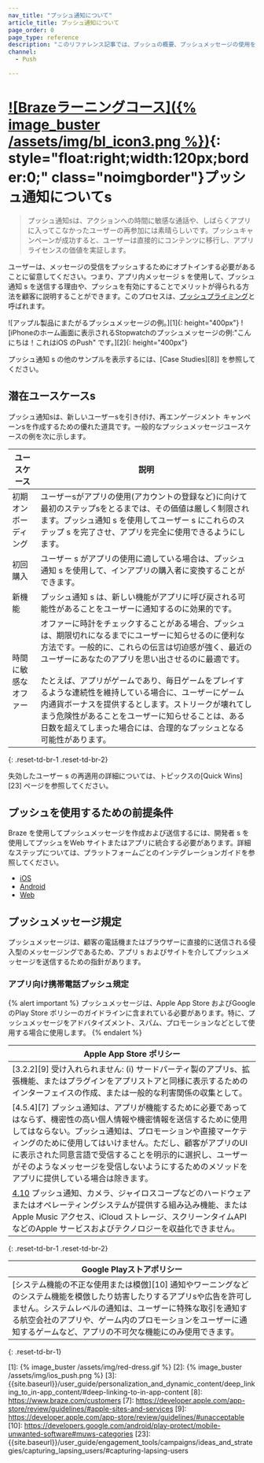 ```yaml
---
nav_title: "プッシュ通知について"
article_title: プッシュ通知について
page_order: 0
page_type: reference
description: "このリファレンス記事では、プッシュの概要、プッシュメッセージの使用を開始するためのリソース、およびいくつかの規制について説明します。"
channel:
  - Push

---
```


# [![Brazeラーニングコース]({% image_buster /assets/img/bl_icon3.png %})](https://learning.braze.com/messaging-channels-push){: style="float:right;width:120px;border:0;" class="noimgborder"}プッシュ通知についてs

> プッシュ通知sは、アクションへの時間に敏感な通話や、しばらくアプリに入ってこなかったユーザーの再参加には素晴らしいです。プッシュキャンペーンが成功すると、ユーザーは直接的にコンテンツに移行し、アプリライセンスの価値を実証します。

ユーザーは、メッセージの受信をプッシュするためにオプトインする必要があることに留意してください。つまり、アプリ内メッセージ s を使用して、プッシュ通知 s を送信する理由や、プッシュを有効にすることでメリットが得られる方法を顧客に説明することができます。このプロセスは、[プッシュプライミング]({{site.baseurl}}/user_guide/message_building_by_channel/push/ios/create_push_primer/)と呼ばれます。

![アップル製品にまたがるプッシュメッセージの例。][1]{: height="400px"} ![iPhoneのホーム画面に表示されるStopwatchのプッシュメッセージの例:"こんにちは！これはiOS のPush" です。][2]{: height="400px"}

プッシュ通知 s の他のサンプルを表示するには、\[Case Studies][8]] を参照してください。

## 潜在ユースケースs

プッシュ通知sは、新しいユーザーsを引き付け、再エンゲージメント キャンペーンsを作成するための優れた道具です。一般的なプッシュメッセージユースケースの例を次に示します。

| ユースケース | 説明 |
| -------- | ----------- |
| 初期オンボーディング | ユーザーsがアプリの使用(アカウントの登録など)に向けて最初のステップsをとるまでは、その価値は厳しく制限されます。プッシュ通知 s を使用してユーザー s にこれらのステップ s を完了させ、アプリを完全に使用できるようにします。 |
| 初回購入 | ユーザー s がアプリの使用に適している場合は、プッシュ通知 s を使用して、インアプリの購入者に変換することができます。 |
| 新機能 | プッシュ通知 s は、新しい機能がアプリに呼び戻される可能性があることをユーザーに通知するのに効果的です。 |
| 時間に敏感なオファー | オファーに時計をチェックすることがある場合、プッシュは、期限切れになるまでにユーザーに知らせるのに便利な方法です。一般的に、これらの伝言は切迫感が強く、最近のユーザーにあなたのアプリを思い出させるのに最適です。<br><br> たとえば、アプリがゲームであり、毎日ゲームをプレイするような連続性を維持している場合に、ユーザーにゲーム内通貨ボーナスを提供するとします。ストリークが壊れてしまう危険性があることをユーザーに知らせることは、ある日数を超えてしまった場合には、合理的なプッシュとなる可能性があります。 |
{: .reset-td-br-1 .reset-td-br-2}

失効したユーザー s の再適用の詳細については、トピックスの\[Quick Wins][23] ページを参照してください。

## プッシュを使用するための前提条件

Braze を使用してプッシュメッセージを作成および送信するには、開発者 s を使用してプッシュをWeb サイトまたはアプリに統合する必要があります。詳細なステップについては、プラットフォームごとのインテグレーションガイドを参照してください。

- [iOS]({{site.baseurl}}/developer_guide/platform_integration_guides/swift/push_notifications/integration/)
- [Android]({{site.baseurl}}/developer_guide/platform_integration_guides/android/push_notifications/android/integration/standard_integration/)
- [Web]({{site.baseurl}}/developer_guide/platform_integration_guides/web/push_notifications/integration/)

## プッシュメッセージ規定

プッシュメッセージは、顧客の電話機またはブラウザーに直接的に送信される侵入型のメッセージングであるため、アプリ s およびサイトを介してプッシュメッセージを送信するための指針があります。

### アプリ向け携帯電話プッシュ規定

{% alert important %}
プッシュメッセージは、Apple App Store およびGoogle のPlay Store ポリシーのガイドラインに含まれている必要があります。特に、プッシュメッセージをアドバタイズメント、スパム、プロモーションなどとして使用する場合に使用します。
{% endalert %}

|Apple App Store ポリシー|
|---|
|\[3.2.2][9] 受け入れられません: (i) サードパーティ製のアプリs、拡張機能、またはプラグインをアプリストアと同様に表示するためのインターフェイスの作成、または一般的な利害関係の収集として。| 
|\[4.5.4][7] プッシュ通知は、アプリが機能するために必要であってはならず、機密性の高い個人情報や機密情報を送信するために使用してはならない。プッシュ通知は、プロモーションや直接マーケティングのために使用してはいけません。ただし、顧客がアプリのUIに表示された同意言語で受信することを明示的に選択し、ユーザーがそのようなメッセージを受信しないようにするためのメソッドをアプリに提供している場合は除きます。|
|[4.10](https://developer.apple.com/app-store/review/guidelines/#monetizing-built-in-capabilities) プッシュ通知、カメラ、ジャイロスコープなどのハードウェアまたはオペレーティングシステムが提供する組み込み機能、またはApple Music アクセス、iCloud ストレージ、スクリーンタイムAPI などのApple サービスおよびテクノロジーを収益化できません。|
{: .reset-td-br-1 .reset-td-br-2}

|Google Playストアポリシー|
|---|
|\[システム機能の不正な使用または模倣][10] 通知やワーニングなどのシステム機能を模倣したり妨害したりするアプリsや広告を許可しません。システムレベルの通知は、ユーザーに特殊な取引を通知する航空会社のアプリや、ゲーム内のプロモーションをユーザーに通知するゲームなど、アプリの不可欠な機能にのみ使用できます。|
{: .reset-td-br-1}

[1]: {% image_buster /assets/img/red-dress.gif %}
[2]: {% image_buster /assets/img/ios_push.png %}
[3]: {{site.baseurl}}/user_guide/personalization_and_dynamic_content/deep_linking_to_in-app_content/#deep-linking-to-in-app-content
[8]: https://www.braze.com/customers
[7]: https://developer.apple.com/app-store/review/guidelines/#apple-sites-and-services
[9]: https://developer.apple.com/app-store/review/guidelines/#unacceptable
[10]: https://developers.google.com/android/play-protect/mobile-unwanted-software#muws-categories
[23]: {{site.baseurl}}/user_guide/engagement_tools/campaigns/ideas_and_strategies/capturing_lapsing_users/#capturing-lapsing-users
